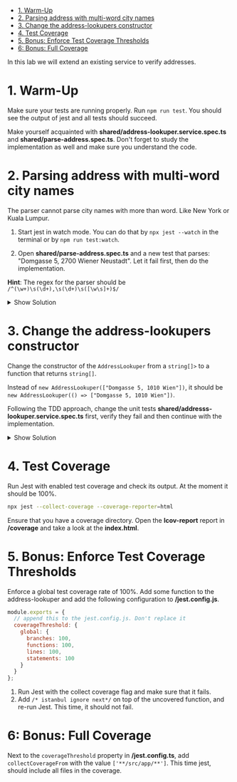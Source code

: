 - [1. Warm-Up](#1-warm-up)
- [2. Parsing address with multi-word city names](#2-parsing-address-with-multi-word-city-names)
- [3. Change the address-lookupers constructor](#3-change-the-address-lookupers-constructor)
- [4. Test Coverage](#4-test-coverage)
- [5. Bonus: Enforce Test Coverage Thresholds](#5-bonus-enforce-test-coverage-thresholds)
- [6: Bonus: Full Coverage](#6-bonus-full-coverage)

In this lab we will extend an existing service to verify addresses.

# 1. Warm-Up

Make sure your tests are running properly. Run `npm run test`. You should see the output of jest and all tests should succeed.

Make yourself acquainted with **shared/address-lookuper.service.spec.ts** and **shared/parse-address.spec.ts**. Don't forget to study the implementation as well and make sure you understand the code.

# 2. Parsing address with multi-word city names

The parser cannot parse city names with more than word. Like New York or Kuala Lumpur.

1. Start jest in watch mode. You can do that by `npx jest --watch` in the terminal or by `npm run test:watch`.

2. Open **shared/parse-address.spec.ts** and a new test that parses: "Domgasse 5, 2700 Wiener Neustadt". Let it fail first, then do the implementation.

**Hint**: The regex for the parser should be `/^(\w+)\s(\d+),\s(\d+)\s([\w\s]+)$/`

<details>
<summary>Show Solution</summary>
<p>

**shared/parse-address.spec.ts**

```typescript
it('should parse a city with multiple words', () => {
  expect(() => parseAddress('Domgasse 5, 2700 Wiener Neustadt')).to;
});
```

**shared/parse-adress.ts**

```typescript
export function parseAddress(query: string): Address {
  const shortPattern = /^([\w\s]+)\s(\d+)$/;
  const longPattern = /^([\w\s]+)\s(\d+),\s(\d+)\s([\w\s]+)$/; // <-- new regular expression
  ...
}
```

</p>
</details>

# 3. Change the address-lookupers constructor

Change the constructor of the `AddressLookuper` from a `string[]>` to a function that returns `string[]`.

Instead of `new AddressLookuper(["Domgasse 5, 1010 Wien"])`, it should be `new AddressLookuper(() => ["Domgasse 5, 1010 Wien"])`.

Following the TDD approach, change the unit tests **shared/addresss-lookuper.service.spec.ts** first, verify they fail and then continue with the implementation.

<details>
<summary>Show Solution</summary>
<p>

**shared/address-lookuper.service.spec.ts**

```typescript
describe('Address Lookuper', () => {
  it('should pass addresses in the constructor', () => {
    const addresses = () => ['Domgasse 15, 1010 Wien'];
    const lookuper = new AddressLookuper(addresses);

    expect(lookuper.lookup('Domgasse 5, 1010 Wien')).toBe(false);
    expect(lookuper.lookup('Domgasse 15, 1010 Wien')).toBe(true);
  });

  it('should work with short query input and long address store', () => {
    const addresses = () => ['Domgasse 15, 1010 Wien'];
    const lookuper = new AddressLookuper(addresses);

    expect(lookuper.lookup('Domgasse 15')).toBe(true);
  });

  it('should throw an error if no street number is given', () => {
    const lookuper = new AddressLookuper(() => []);

    expect(() => lookuper.lookup('Domgasse')).toThrowError(
      'Could not parse address. Invalid format.'
    );
  });
});
```

**shared/address-lookuper.service.ts**

```typescript
import { parseAddress } from './parse-address';

export class AddressLookuper {
  addresses: string[];

  constructor(addressesSupplier: () => string[]) {
    this.addresses = addressesSupplier();
  }

  lookup(query: string): boolean {
    parseAddress(query);
    return this.addresses.some((address) => address.startsWith(query));
  }
}
```

</p>
</details>

# 4. Test Coverage

Run Jest with enabled test coverage and check its output. At the moment it should be 100%.

```bash
npx jest --collect-coverage --coverage-reporter=html
```

Ensure that you have a coverage directory. Open the **lcov-report** report in **/coverage** and take a look at the **index.html**.

# 5. Bonus: Enforce Test Coverage Thresholds

Enforce a global test coverage rate of 100%. Add some function to the address-lookuper and add the following configuration to **/jest.config.js**.

```js
module.exports = {
  // append this to the jest.config.js. Don't replace it
  coverageThreshold: {
    global: {
      branches: 100,
      functions: 100,
      lines: 100,
      statements: 100
    }
  }
};
```

1. Run Jest with the collect coverage flag and make sure that it fails.
2. Add `/* istanbul ignore next*/` on top of the uncovered function, and re-run Jest. This time, it should not fail.

# 6: Bonus: Full Coverage

Next to the `coverageThreshold` property in **/jest.config.ts**, add `collectCoverageFrom` with the value `['**/src/app/**']`. This time jest, should include all files in the coverage.
